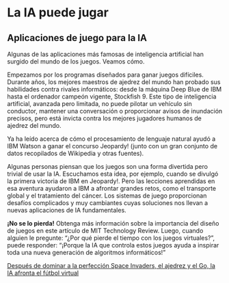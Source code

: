 # La IA puede jugar

## Aplicaciones de juego para la IA
Algunas de las aplicaciones más famosas de inteligencia artificial han surgido del mundo de los juegos. Veamos cómo.

Empezamos por los programas diseñados para ganar juegos difíciles. Durante años, los mejores maestros de ajedrez del mundo han probado sus habilidades contra rivales informáticos: desde la máquina Deep Blue de IBM hasta el ordenador campeón vigente, Stockfish 9. Este tipo de inteligencia artificial, avanzada pero limitada, no puede pilotar un vehículo sin conductor, mantener una conversación o proporcionar avisos de inundación precisos, pero está invicta contra los mejores jugadores humanos de ajedrez del mundo.

Ya ha leído acerca de cómo el procesamiento de lenguaje natural ayudó a IBM Watson a ganar el concurso Jeopardy! (junto con un gran conjunto de datos recopilados de Wikipedia y otras fuentes). 

Algunas personas piensan que los juegos son una forma divertida pero trivial de usar la IA. Escuchamos esta idea, por ejemplo, cuando se divulgó la primera victoria de IBM en Jeopardy!. Pero las lecciones aprendidas en esa aventura ayudaron a IBM a afrontar grandes retos, como el transporte global y el tratamiento del cáncer. Los sistemas de juego proporcionan desafíos complicados y muy cambiantes cuyas soluciones nos llevan a nuevas aplicaciones de IA fundamentales.

**¡No se lo pierda!**
Obtenga más información sobre la importancia del diseño de juegos en este artículo de MIT Technology Review. Luego, cuando alguien le pregunte: “¿Por qué pierde el tiempo con los juegos virtuales?”, puede responder: “¡Porque la IA que controla estos juegos ayuda a inspirar toda una nueva generación de algoritmos informáticos!”

[Después de dominar a la perfección Space Invaders, el ajedrez y el Go, la IA afronta el fútbol virtual](https://www.technologyreview.com/2019/08/13/133745/having-mastered-space-invaders-chess-and-go-ai-tackles-video-soccer/)